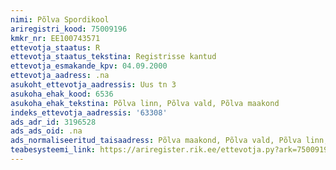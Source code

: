 ```yaml
---
nimi: Põlva Spordikool
ariregistri_kood: 75009196
kmkr_nr: EE100743571
ettevotja_staatus: R
ettevotja_staatus_tekstina: Registrisse kantud
ettevotja_esmakande_kpv: 04.09.2000
ettevotja_aadress: .na
asukoht_ettevotja_aadressis: Uus tn 3
asukoha_ehak_kood: 6536
asukoha_ehak_tekstina: Põlva linn, Põlva vald, Põlva maakond
indeks_ettevotja_aadressis: '63308'
ads_adr_id: 3196528
ads_ads_oid: .na
ads_normaliseeritud_taisaadress: Põlva maakond, Põlva vald, Põlva linn, Uus tn 3
teabesysteemi_link: https://ariregister.rik.ee/ettevotja.py?ark=75009196&ref=rekvisiidid
---
```

